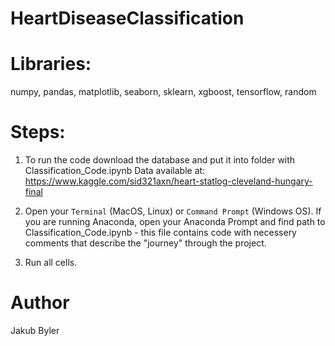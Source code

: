 # HeartDiseaseClassification

# Libraries: 
numpy, pandas, matplotlib, seaborn, sklearn, xgboost, tensorflow, random

# Steps:
1. To run the code download the database and put it into folder with Classification_Code.ipynb
Data available at: https://www.kaggle.com/sid321axn/heart-statlog-cleveland-hungary-final

2. Open your `Terminal` (MacOS, Linux) or `Command Prompt` (Windows OS). If you are running Anaconda, open your Anaconda Prompt and find path to Classification_Code.ipynb - this file contains code with necessery comments that describe the "journey" through the project. 

3. Run all cells.

# Author
Jakub Byler
